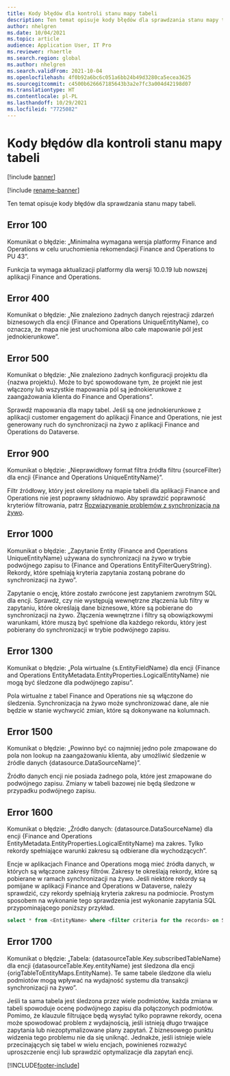 ```yaml
---
title: Kody błędów dla kontroli stanu mapy tabeli
description: Ten temat opisuje kody błędów dla sprawdzania stanu mapy tabeli.
author: nhelgren
ms.date: 10/04/2021
ms.topic: article
audience: Application User, IT Pro
ms.reviewer: rhaertle
ms.search.region: global
ms.author: nhelgren
ms.search.validFrom: 2021-10-04
ms.openlocfilehash: 4f0b92a6bc6c051a6bb24b49d3280ca5ecea3625
ms.sourcegitcommit: c4500b626667185643b3a2e7fc3a004d42198d07
ms.translationtype: HT
ms.contentlocale: pl-PL
ms.lasthandoff: 10/29/2021
ms.locfileid: "7725082"
---
```

# <a name="errors-codes-for-the-table-map-health-check"></a>Kody błędów dla kontroli stanu mapy tabeli

[!include [banner](../../includes/banner.md)]

[!include [rename-banner](~/includes/cc-data-platform-banner.md)]

Ten temat opisuje kody błędów dla sprawdzania stanu mapy tabeli.

## <a name="error-100"></a>Error 100

Komunikat o błędzie: „Minimalna wymagana wersja platformy Finance and Operations w celu uruchomienia rekomendacji Finance and Operations to PU 43”.

Funkcja ta wymaga aktualizacji platformy dla wersji 10.0.19 lub nowszej aplikacji Finance and Operations.

## <a name="error-400"></a>Error 400

Komunikat o błędzie: „Nie znaleziono żadnych danych rejestracji zdarzeń biznesowych dla encji \{Finance and Operations UniqueEntityName\}, co oznacza, że mapa nie jest uruchomiona albo całe mapowanie pól jest jednokierunkowe”.

## <a name="error-500"></a>Error 500

Komunikat o błędzie: „Nie znaleziono żadnych konfiguracji projektu dla \{nazwa projektu\}. Może to być spowodowane tym, że projekt nie jest włączony lub wszystkie mapowania pól są jednokierunkowe z zaangażowania klienta do Finance and Operations”.

Sprawdź mapowania dla mapy tabel. Jeśli są one jednokierunkowe z aplikacji customer engagement do aplikacji Finance and Operations, nie jest generowany ruch do synchronizacji na żywo z aplikacji Finance and Operations do Dataverse.

## <a name="error-900"></a>Error 900

Komunikat o błędzie: „Nieprawidłowy format filtra źródła filtru \{sourceFilter\} dla encji \{Finance and Operations UniqueEntityName\}”.

Filtr źródłowy, który jest określony na mapie tabeli dla aplikacji Finance and Operations nie jest poprawny składniowo. Aby sprawdzić poprawność kryteriów filtrowania, patrz [Rozwiązywanie problemów z synchronizacją na żywo](dual-write-troubleshooting-live-sync.md#live-synchronization-issues-that-are-caused-by-incorrect-query-filter-syntax-on-the-dual-write-maps).

## <a name="error-1000"></a>Error 1000

Komunikat o błędzie: „Zapytanie Entity \{Finance and Operations UniqueEntityName\} używana do synchronizacji na żywo w trybie podwójnego zapisu to \{Finance and Operations EntityFilterQueryString\}. Rekordy, które spełniają kryteria zapytania zostaną pobrane do synchronizacji na żywo”.

Zapytanie o encję, które zostało zwrócone jest zapytaniem zwrotnym SQL dla encji. Sprawdź, czy nie występują wewnętrzne złączenia lub filtry w zapytaniu, które określają dane biznesowe, które są pobierane do synchronizacji na żywo. Złączenia wewnętrzne i filtry są obowiązkowymi warunkami, które muszą być spełnione dla każdego rekordu, który jest pobierany do synchronizacji w trybie podwójnego zapisu.

## <a name="error-1300"></a>Error 1300

Komunikat o błędzie: „Pola wirtualne \{s.EntityFieldName\} dla encji \{Finance and Operations EntityMetadata.EntityProperties.LogicalEntityName\} nie mogą być śledzone dla podwójnego zapisu”.

Pola wirtualne z tabel Finance and Operations nie są włączone do śledzenia. Synchronizacja na żywo może synchronizować dane, ale nie będzie w stanie wychwycić zmian, które są dokonywane na kolumnach.

## <a name="error-1500"></a>Error 1500

Komunikat o błędzie: „Powinno być co najmniej jedno pole zmapowane do pola non lookup na zaangażowaniu klienta, aby umożliwić śledzenie w źródle danych \{datasource.DataSourceName\}”.

Źródło danych encji nie posiada żadnego pola, które jest zmapowane do podwójnego zapisu. Zmiany w tabeli bazowej nie będą śledzone w przypadku podwójnego zapisu.

## <a name="error-1600"></a>Error 1600

Komunikat o błędzie: „Źródło danych: \{datasource.DataSourceName\} dla encji \{Finance and Operations EntityMetadata.EntityProperties.LogicalEntityName\} ma zakres. Tylko rekordy spełniające warunki zakresu są odbierane dla wychodzących”.

Encje w aplikacjach Finance and Operations mogą mieć źródła danych, w których są włączone zakresy filtrów. Zakresy te określają rekordy, które są pobierane w ramach synchronizacji na żywo. Jeśli niektóre rekordy są pomijane w aplikacji Finance and Operations w Dataverse, należy sprawdzić, czy rekordy spełniają kryteria zakresu na podmiocie. Prostym sposobem na wykonanie tego sprawdzenia jest wykonanie zapytania SQL przypominającego poniższy przykład.

```sql
select * from <EntityName> where <filter criteria for the records> on SQL.
```

## <a name="error-1700"></a>Error 1700

Komunikat o błędzie: „Tabela: \{datasourceTable.Key.subscribedTableName\} dla encji \{datasourceTable.Key.entityName\} jest śledzona dla encji \{origTableToEntityMaps.EntityName\}. Te same tabele śledzone dla wielu podmiotów mogą wpływać na wydajność systemu dla transakcji synchronizacji na żywo”.

Jeśli ta sama tabela jest śledzona przez wiele podmiotów, każda zmiana w tabeli spowoduje ocenę podwójnego zapisu dla połączonych podmiotów. Pomimo, że klauzule filtrujące będą wysyłać tylko poprawne rekordy, ocena może spowodować problem z wydajnością, jeśli istnieją długo trwające zapytania lub niezoptymalizowane plany zapytań. Z biznesowego punktu widzenia tego problemu nie da się uniknąć. Jednakże, jeśli istnieje wiele przecinających się tabel w wielu encjach, powinieneś rozważyć uproszczenie encji lub sprawdzić optymalizacje dla zapytań encji.

[!INCLUDE[footer-include](../../../../includes/footer-banner.md)]
